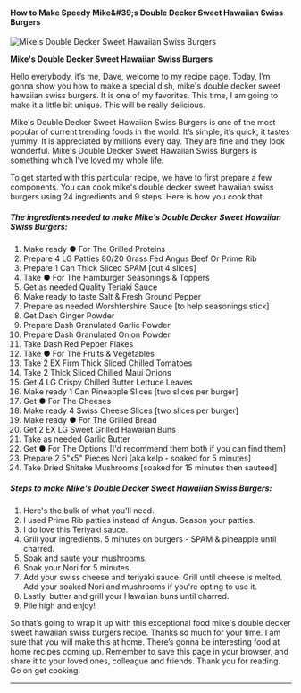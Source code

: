             

#### How to Make Speedy Mike&amp;#39;s Double Decker Sweet Hawaiian Swiss Burgers

![Mike's Double Decker Sweet Hawaiian Swiss Burgers](https://img-global.cpcdn.com/recipes/7d81b383ab5561f2/751x532cq70/mikes-double-decker-sweet-hawaiian-swiss-burgers-recipe-main-photo.jpg)

**Mike's Double Decker Sweet Hawaiian Swiss Burgers**

Hello everybody, it’s me, Dave, welcome to my recipe page. Today, I’m gonna show you how to make a special dish, mike's double decker sweet hawaiian swiss burgers. It is one of my favorites. This time, I am going to make it a little bit unique. This will be really delicious.

Mike's Double Decker Sweet Hawaiian Swiss Burgers is one of the most popular of current trending foods in the world. It’s simple, it’s quick, it tastes yummy. It is appreciated by millions every day. They are fine and they look wonderful. Mike's Double Decker Sweet Hawaiian Swiss Burgers is something which I’ve loved my whole life.

To get started with this particular recipe, we have to first prepare a few components. You can cook mike's double decker sweet hawaiian swiss burgers using 24 ingredients and 9 steps. Here is how you cook that.

##### The ingredients needed to make Mike's Double Decker Sweet Hawaiian Swiss Burgers:

1.  Make ready ● For The Grilled Proteins
2.  Prepare 4 LG Patties 80/20 Grass Fed Angus Beef Or Prime Rib
3.  Prepare 1 Can Thick Sliced SPAM \[cut 4 slices\]
4.  Take ● For The Hamburger Seasonings & Toppers
5.  Get as needed Quality Teriaki Sauce
6.  Make ready to taste Salt & Fresh Ground Pepper
7.  Prepare as needed Worshtershire Sauce \[to help seasonings stick\]
8.  Get Dash Ginger Powder
9.  Prepare Dash Granulated Garlic Powder
10.  Prepare Dash Granulated Onion Powder
11.  Take Dash Red Pepper Flakes
12.  Take ● For The Fruits & Vegetables
13.  Take 2 EX Firm Thick Sliced Chilled Tomatoes
14.  Take 2 Thick Sliced Chilled Maui Onions
15.  Get 4 LG Crispy Chilled Butter Lettuce Leaves
16.  Make ready 1 Can Pineapple Slices \[two slices per burger\]
17.  Get ● For The Cheeses
18.  Make ready 4 Swiss Cheese Slices \[two slices per burger\]
19.  Make ready ● For The Grilled Bread
20.  Get 2 EX LG Sweet Grilled Hawaiian Buns
21.  Take as needed Garlic Butter
22.  Get ● For The Options \[I'd recommend them both if you can find them\]
23.  Prepare 2 5"x5" Pieces Nori \[aka kelp - soaked for 5 minutes\]
24.  Take Dried Shitake Mushrooms \[soaked for 15 minutes then sauteed\]

##### Steps to make Mike's Double Decker Sweet Hawaiian Swiss Burgers:

1.  Here's the bulk of what you'll need.
2.  I used Prime Rib patties instead of Angus. Season your patties.
3.  I do love this Teriyaki sauce.
4.  Grill your ingredients. 5 minutes on burgers - SPAM & pineapple until charred.
5.  Soak and saute your mushrooms.
6.  Soak your Nori for 5 minutes.
7.  Add your swiss cheese and teriyaki sauce. Grill until cheese is melted. Add your soaked Nori and mushrooms if you're opting to use it.
8.  Lastly, butter and grill your Hawaiian buns until charred.
9.  Pile high and enjoy!

So that’s going to wrap it up with this exceptional food mike's double decker sweet hawaiian swiss burgers recipe. Thanks so much for your time. I am sure that you will make this at home. There’s gonna be interesting food at home recipes coming up. Remember to save this page in your browser, and share it to your loved ones, colleague and friends. Thank you for reading. Go on get cooking!

* * *